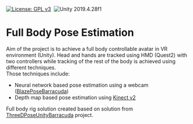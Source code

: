 [![License: GPL v3](https://img.shields.io/badge/License-GPLv3-blue.svg)](https://www.gnu.org/licenses/gpl-3.0)&nbsp;
<img src="https://img.shields.io/badge/Unity-2019.4.28f1-blue.svg?style=flat-round" alt="Unity 2019.4.28f1">
# Full Body Pose Estimation
Aim of the project is to achieve a full body controllable avatar in VR environment (Unity). Head and hands are tracked using HMD (Quest2) with two controllers while tracking of the rest of the body is achieved using different techniques.  
Those techniques include:  
- Neural network based pose estimation using a webcam ([BlazePoseBarracuda](https://github.com/creativeIKEP/BlazePoseBarracuda))
- Depth map based pose estimation using [Kinect v2](https://developer.microsoft.com/en-us/windows/kinect/)

Full body rig solution created based on solution from [ThreeDPoseUnityBarracuda](https://github.com/digital-standard/ThreeDPoseUnityBarracuda) project.
